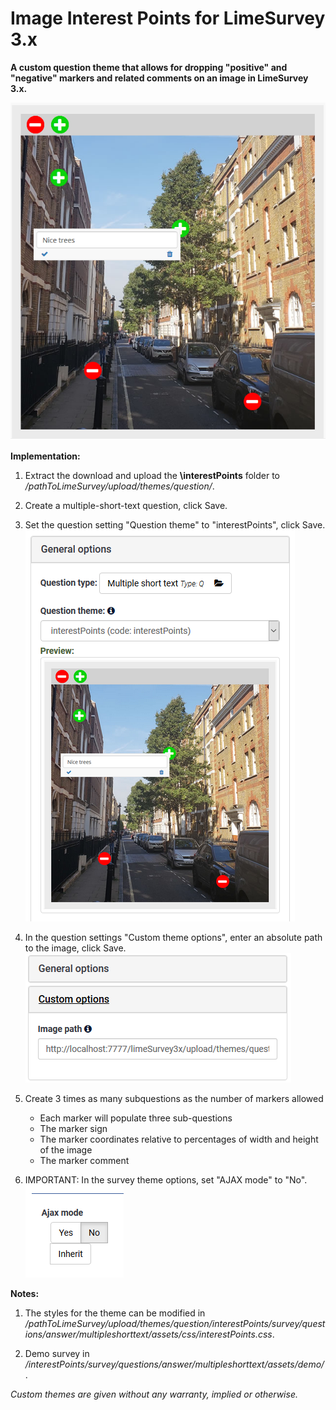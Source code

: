 # Image Interest Points for LimeSurvey 3.x
**A custom question theme that allows for dropping "positive" and "negative" markers and related comments on an image in LimeSurvey 3.x.**

![Image Interest Points](/interestPoints/survey/questions/answer/multipleshorttext/assets/images/interest_points_1.png)

**Implementation:**

1) Extract the download and upload the **\interestPoints** folder to */pathToLimeSurvey/upload/themes/question/*.

2) Create a multiple-short-text question, click Save.

3) Set the question setting "Question theme" to "interestPoints", click Save.  
![Image Select interestPoints](/interestPoints/survey/questions/answer/multipleshorttext/assets/images/interest_points_2.png)

4) In the question settings "Custom theme options", enter an absolute path to the image, click Save.  
![Image Enter path to image](/interestPoints/survey/questions/answer/multipleshorttext/assets/images/interest_points_3.png)

5) Create 3 times as many subquestions as the number of markers allowed
    - Each marker will populate three sub-questions
    - The marker sign
    - The marker coordinates relative to percentages of width and height of the image
    - The marker comment

6) IMPORTANT: In the survey theme options, set "AJAX mode" to "No".  
![Image Disable AJAX](/interestPoints/survey/questions/answer/multipleshorttext/assets/images/interest_points_4.png)

**Notes:**

1) The styles for the theme can be modified in */pathToLimeSurvey/upload/themes/question/interestPoints/survey/questions/answer/multipleshorttext/assets/css/interestPoints.css*.

2) Demo survey in */interestPoints/survey/questions/answer/multipleshorttext/assets/demo/*.
    
    
*Custom themes are given without any warranty, implied or otherwise.*
